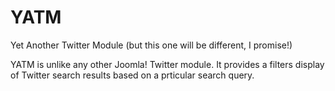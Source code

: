 YATM
====

Yet Another Twitter Module (but this one will be different, I promise!)

YATM is unlike any other Joomla! Twitter module. It provides a filters display of Twitter search results based on a prticular search query.
